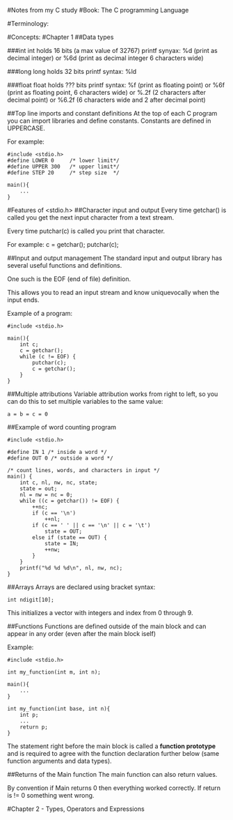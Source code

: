 #Notes from my C study
#Book: The C programming Language

#Terminology:


#Concepts:
#Chapter 1
##Data types

###int
    int holds 16 bits (a max value of 32767)
    printf synyax: %d (print as decimal integer)
    or %6d (print as decimal integer 6 characters wide)

###long
    long holds 32 bits
    printf syntax: %ld

###float
    float holds ??? bits
    printf syntax: %f (print as floating point)
    or %6f (print as floating point, 6 characters wide)
    or %.2f (2 characters after decimal point)
    or %6.2f (6 characters wide and 2 after decimal point)


##Top line imports and constant definitions
At the top of each C program you can import libraries 
and define constants. Constants are defined in UPPERCASE.

For example:


    #include <stdio.h>
    #define LOWER 0     /* lower limit*/
    #define UPPER 300   /* upper limit*/
    #define STEP 20     /* step size  */

    main(){
        ...
    }


#Features of <stdio.h>
##Character input and output
Every time getchar() is called you get the next input character
from a text stream.

Every time putchar(c) is called you print that character.

For example:
    c = getchar();
    putchar(c);

##Input and output management
The standard input and output library has several useful functions
and definitions.

One such is the EOF (end of file) definition.

This allows you to read an input stream and know uniquevocally when
the input ends.

Example of a program:

    #include <stdio.h>

    main(){
        int c;
        c = getchar();
        while (c != EOF) {
            putchar(c);
            c = getchar();
        }
    }


##Multiple attributions
Variable attribution works from right to left, so you can do this
to set multiple variables to the same value:

    a = b = c = 0

##Example of word counting program

    #include <stdio.h>

    #define IN 1 /* inside a word */
    #define OUT 0 /* outside a word */

    /* count lines, words, and characters in input */
    main() {
        int c, nl, nw, nc, state;
        state = out;
        nl = nw = nc = 0;
        while ((c = getchar()) != EOF) {
            ++nc;
            if (c == '\n')
                ++nl;
            if (c == ' ' || c == '\n' || c = '\t')
                state = OUT;
            else if (state == OUT) {
                state = IN;
                ++nw;
            }
        }
        printf("%d %d %d\n", nl, nw, nc);
    }

##Arrays
Arrays are declared using bracket syntax:

    int ndigit[10];

This initializes a vector with integers and index from 0 through 9.

##Functions
Functions are defined outside of the main block and
can appear in any order (even after the main block iself)

Example:

    #include <stdio.h>

    int my_function(int m, int n);

    main(){
        ...
    }

    int my_function(int base, int n){
        int p;
        ...
        return p;
    }

The statement right before the main block is called a 
**function prototype** and is required to agree with the
function declaration further below (same function arguments
and data types).

##Returns of the Main function
The main function can also return values.

By convention if Main returns 0 then everything worked correctly.
If return is != 0 something went wrong.

#Chapter 2 - Types, Operators and Expressions






